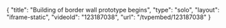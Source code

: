 {
    "title": "Building of border wall prototype begins",
    "type": "solo",
    "layout": "iframe-static",
    "videoId": "123187038",
    "url": "\/tvpembed\/123187038"
}